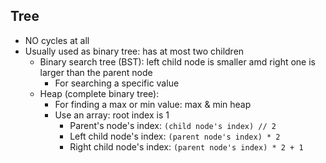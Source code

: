 ## Tree

- NO cycles at all
- Usually used as binary tree: has at most two children
  - Binary search tree (BST): left child node is smaller amd right one is larger than the parent node
    - For searching a specific value
  - Heap (complete binary tree):
    - For finding a max or min value: max & min heap
    - Use an array: root index is 1
      - Parent's node's index: `(child node's index) // 2`
      - Left child node's index: `(parent node's index) * 2`
      - Right child node's index: `(parent node's index) * 2 + 1`
